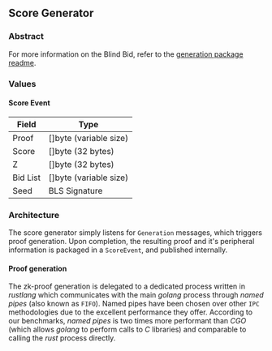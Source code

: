 ## Score Generator

### Abstract

For more information on the Blind Bid, refer to the [generation package readme](../readme.md).

### Values

#### Score Event

| Field    | Type                   |
| -------- | ---------------------- |
| Proof    | []byte (variable size) |
| Score    | []byte (32 bytes)      |
| Z        | []byte (32 bytes)      |
| Bid List | []byte (variable size) |
| Seed     | BLS Signature          |

### Architecture

The score generator simply listens for `Generation` messages, which triggers proof generation. Upon completion, the resulting proof and it's peripheral information is packaged in a `ScoreEvent`, and published internally.

#### Proof generation

The zk-proof generation is delegated to a dedicated process written in _rustlang_ which communicates with the main _golang_ process through _named pipes_ (also known as `FIFO`). Named pipes have been chosen over other `IPC` methodologies due to the excellent performance they offer. According to our benchmarks, _named pipes_ is two times more performant than _CGO_ (which allows _golang_ to perform calls to _C_ libraries) and comparable to calling the _rust_ process directly.
